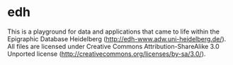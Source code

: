 # edh
This is a playground for data and applications that came to life within the Epigraphic Database Heidelberg (http://edh-www.adw.uni-heidelberg.de/).
All files are licensed under Creative Commons Attribution-ShareAlike 3.0 Unported license (http://creativecommons.org/licenses/by-sa/3.0/).



